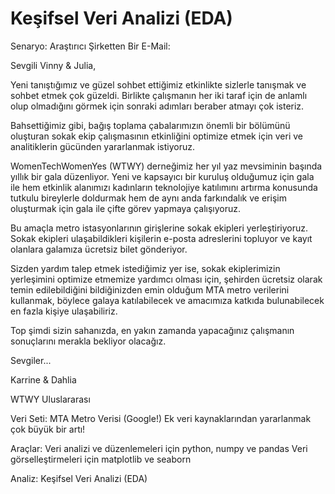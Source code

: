 # Keşifsel Veri Analizi (EDA)
Senaryo:
Araştırıcı Şirketten Bir E-Mail:

Sevgili Vinny & Julia,

Yeni tanıştığımız ve güzel sohbet ettiğimiz etkinlikte sizlerle tanışmak ve sohbet etmek çok güzeldi. Birlikte çalışmanın her iki taraf için de anlamlı olup olmadığını görmek için sonraki adımları beraber atmayı çok isteriz.

Bahsettiğimiz gibi, bağış toplama çabalarımızın önemli bir bölümünü oluşturan sokak ekip çalışmasının etkinliğini optimize etmek için veri ve analitiklerin gücünden yararlanmak istiyoruz.

WomenTechWomenYes (WTWY) derneğimiz her yıl yaz mevsiminin başında yıllık bir gala düzenliyor. Yeni ve kapsayıcı bir kuruluş olduğumuz için gala ile hem etkinlik alanımızı kadınların teknolojiye katılımını artırma konusunda tutkulu bireylerle doldurmak hem de aynı anda farkındalık ve erişim oluşturmak için gala ile çifte görev yapmaya çalışıyoruz.

Bu amaçla metro istasyonlarının girişlerine sokak ekipleri yerleştiriyoruz. Sokak ekipleri ulaşabildikleri kişilerin e-posta adreslerini topluyor ve kayıt olanlara galamıza ücretsiz bilet gönderiyor.

Sizden yardım talep etmek istediğimiz yer ise, sokak ekiplerimizin yerleşimini optimize etmemize yardımcı olması için, şehirden ücretsiz olarak temin edilebildiğini bildiğinizden emin olduğum MTA metro verilerini kullanmak, böylece galaya katılabilecek ve amacımıza katkıda bulunabilecek en fazla kişiye ulaşabiliriz.

Top şimdi sizin sahanızda, en yakın zamanda yapacağınız çalışmanın sonuçlarını merakla bekliyor olacağız.

Sevgiler...

Karrine & Dahlia

WTWY Uluslararası

Veri Seti:
MTA Metro Verisi (Google!)
Ek veri kaynaklarından yararlanmak çok büyük bir artı!

Araçlar:
Veri analizi ve düzenlemeleri için python, numpy ve pandas
Veri görselleştirmeleri için matplotlib ve seaborn

Analiz:
Keşifsel Veri Analizi (EDA)
